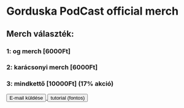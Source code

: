 <html lang="hu">
<head>
    <meta charset="UTF-8">
    <meta name="viewport" content="width=device-width, initial-scale=1.0">
    <title>Linkek</title>
</head>
<body>

<h1>Gorduska PodCast official merch</h1>
<h2>Merch választék:</h2>
<h3>1: og merch [6000Ft]</h3>
<h3>2: karácsonyi merch [6000Ft]</h3>
<h3>3: mindkettő [10000Ft] (17% akció)</h3>

<!-- Gomb a Gmail linkhez -->
<a href="mailto:cimzett@gmail.com?subject=AlapertelmezettTargy" target="_blank">
    <button type="button">E-mail küldése</button>
</a>

<!-- Gomb a YouTube linkhez -->
<a href="https://youtu.be/mnjOLKoLiX8" target="_blank">
    <button type="button">tutorial (fontos) </button>
</a>

</body>
</html>

